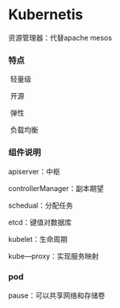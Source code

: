 # Kubernetis



资源管理器：代替apache mesos

### 特点

​		轻量级

​		开源

​		弹性

​		负载均衡



### 组件说明

apiserver：中枢

controllerManager：副本期望

schedual：分配任务

etcd：键值对数据库

kubelet：生命周期

kube—proxy：实现服务映射





### pod

pause：可以共享网络和存储卷

​        